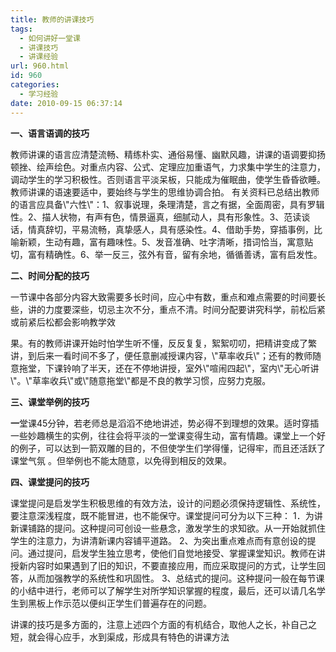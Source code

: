 ```yaml
---
title: 教师的讲课技巧
tags:
  - 如何讲好一堂课
  - 讲课技巧
  - 讲课经验
url: 960.html
id: 960
categories:
  - 学习经验
date: 2010-09-15 06:37:14
---
```


**一、语言语调的技巧**  
  
教师讲课的语言应清楚流畅、精练朴实、通俗易懂、幽默风趣，讲课的语调要抑扬顿挫、绘声绘色。对重点内容、公式、定理应加重语气，力求集中学生的注意力，调动学生的学习积极性。否则语言平淡呆板，只能成为催眠曲，使学生昏昏欲睡。教师讲课的语速要适中，要始终与学生的思维协调合拍。 有关资料已总结出教师的语言应具备\\"六性\\"：1、叙事说理，条理清楚，言之有据，全面周密，具有罗辑性。2、描人状物，有声有色，情景逼真，细腻动人，具有形象性。3、范读谈话，情真辞切，平易流畅，真挚感人，具有感染性。4、借助手势，穿插事例，比喻新颖，生动有趣，富有趣味性。5、发音准确、吐字清晰，措词恰当，寓意贴切，富有精确性。6、举一反三，弦外有音，留有余地，循循善诱，富有启发性。  
  
**二、时间分配的技巧**  
  
一节课中各部分内容大致需要多长时间，应心中有数，重点和难点需要的时间要长些，讲的力度要深些，切忌主次不分，重点不清。时间分配要讲究科学，前松后紧或前紧后松都会影响教学效  
  
  
  
果。有的教师讲课开始时怕学生听不懂，反反复复，絮絮叨叨，把精讲变成了繁讲，到后来一看时间不多了，便任意删减授课内容，\\"草率收兵\\"；还有的教师随意拖堂，下课铃响了半天，还在不停地讲授，室外\\"喧闹四起\\"，室内\\"无心听讲\\"。\\"草率收兵\\"或\\"随意拖堂\\"都是不良的教学习惯，应努力克服。  
  
**三、课堂举例的技巧**  
  
**一**堂课45分钟，若老师总是滔滔不绝地讲述，势必得不到理想的效果。适时穿插一些妙趣横生的实例，往往会将平淡的一堂课变得生动，富有情趣。课堂上一个好的例子，可以达到一箭双雕的目的，不但使学生们学得懂，记得牢，而且还活跃了课堂气氛 。但举例也不能太随意，以免得到相反的效果。  
  
**四、课堂提问的技巧**  
  
课堂提问是启发学生积极思维的有效方法，设计的问题必须保持逻辑性、系统性，要注意深浅程度，既不能冒进，也不能保守。课堂提问可分为以下三种： 1．为讲新课铺路的提问。这种提问可创设一些悬念，激发学生的求知欲。从一开始就抓住学生的注意力，为讲清新课内容铺平道路。 2、为突出重点难点而有意创设的提问。通过提问，启发学生独立思考，使他们自觉地接受、掌握课堂知识。教师在讲授新内容时如果遇到了旧的知识，不要直接应用，而应采取提问的方式，让学生回答，从而加强教学的系统性和巩固性。 3、总结式的提问。这种提问一般在每节课的小结中进行，老师可以了解学生对所学知识掌握的程度，最后，还可以请几名学生到黑板上作示范以便纠正学生们普遍存在的问题。  
  
讲课的技巧是多方面的，注意上述四个方面的有机结合，取他人之长，补自己之短，就会得心应手，水到渠成，形成具有特色的讲课方法